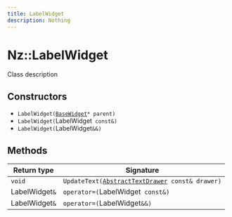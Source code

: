 ```yaml
---
title: LabelWidget
description: Nothing
---
```


# Nz::LabelWidget

Class description

## Constructors

- `LabelWidget(`[`BaseWidget`](documentation/generated/Widgets/BaseWidget.md)`* parent)`
- `LabelWidget(`LabelWidget` const&)`
- `LabelWidget(`LabelWidget`&&)`

## Methods

| Return type | Signature |
| ----------- | --------- |
| `void` | `UpdateText(`[`AbstractTextDrawer`](documentation/generated/Utility/AbstractTextDrawer.md)` const& drawer)` |
| LabelWidget`&` | `operator=(`LabelWidget` const&)` |
| LabelWidget`&` | `operator=(`LabelWidget`&&)` |
